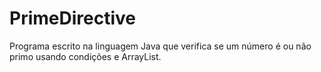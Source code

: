 # PrimeDirective
Programa escrito na linguagem Java que verifica se um número é ou não primo usando condições e ArrayList.
